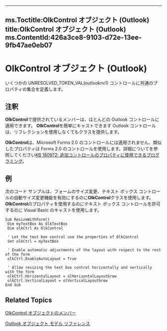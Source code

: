 

---
ms.Toctitle:OlkControl オブジェクト (Outlook)
title:OlkControl オブジェクト (Outlook)
ms.ContentId:426a3ce8-9103-d72e-13ee-9fb47ae0eb07
---
# OlkControl オブジェクト (Outlook)




いくつかの UNRESOLVED_TOKEN_VAL(outlooknv1) コントロールに共通のプロパティの集合を定義します。

## 注釈
**OlkControl**で提供されているメンバーは、ほとんどの Outlook コントロールに適用できます。 **OlkControl**を簡単にキャストできます Outlook コントロールは、リフレクションを使用しなくてもクラスを提供します。

**OlkControl**は、Microsoft Forms 2.0 のコントロールには適用されません、類似したプロパティは Forms 2.0 のコントロールを使用します。詳細についてを参照してください[KB 180972: 追加コントロールのプロパティに使用できるプログラミング](http://support.microsoft.com/kb/180972)。



## 例
次のコード サンプルは、フォームのサイズ変更、テキスト ボックス コントロールの自動サイズ変更機能を有効にするのに**OlkControl**クラスを使用します。**OlkControl**のプロパティを使用するのにテキスト ボックス コントロールを許可するのに Visual Basic のキャストを使用します。

```sourcecode
Sub ResizeWithForm() 
 Dim myTextBox As OlkTextBox 
 Dim olkCtrl As OlkControl 
 
 ' Let the text box control use the properties of OlkControl 
 Set olkCtrl = myTextBox 
 
 ' Enable automatic adjustments of the layout with respect to the rest of the form 
 olkCtrl.EnableAutoLayout = True 
 
 ' Allow resizing the text box control horizontally and vertically with the form 
 olkCtrl.HorizontalLayout = olHorizontalLayoutGrow 
 olkCtrl.VerticalLayout = olVerticalLayoutGrow 
End Sub
```




## Related Topics

[OlkControl オブジェクトのメンバー](9c42f23f-fc93-a5ac-6a6e-bd64ce49c01d.md)

[Outlook オブジェクト モデル リファレンス](73221b13-d8d8-99b8-3394-b95dbbfd5ddc.md)




